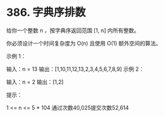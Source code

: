 # 386. 字典序排数
给你一个整数 n ，按字典序返回范围 [1, n] 内所有整数。

你必须设计一个时间复杂度为 O(n) 且使用 O(1) 额外空间的算法。



示例 1：

输入：n = 13
输出：[1,10,11,12,13,2,3,4,5,6,7,8,9]
示例 2：

输入：n = 2
输出：[1,2]


提示：

1 <= n <= 5 * 104
通过次数40,025提交次数52,614